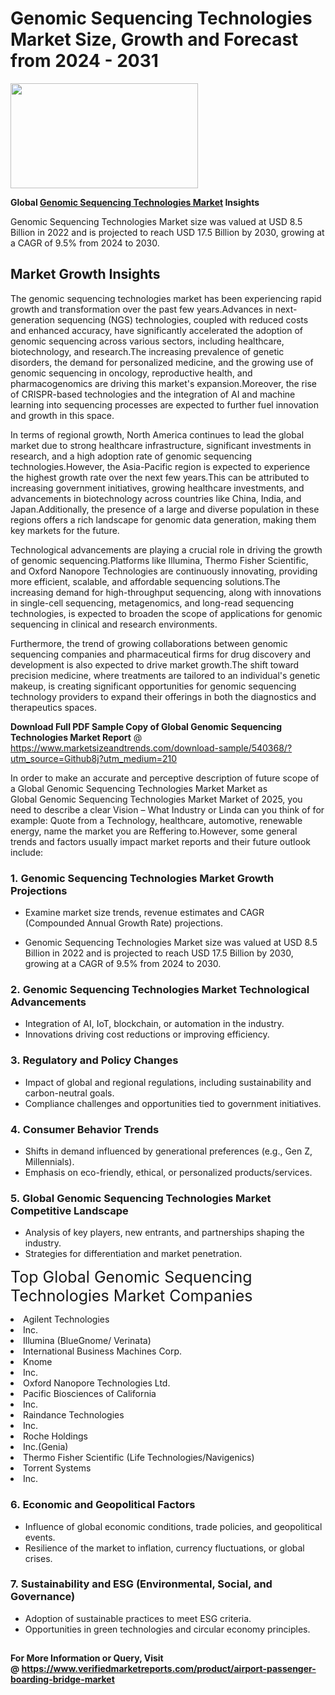 <H1>Genomic Sequencing Technologies Market Size, Growth and Forecast from 2024 - 2031</H1><img class="aligncenter size-medium wp-image-584254" src="https://thirdeyenews.in/wp-content/uploads/2024/09/Global-Market-Research-300x168.jpeg" alt="" width="300" height="168" /><p><strong>Global&nbsp;<a href="https://www.marketsizeandtrends.com/download-sample/540368/?utm_source=Github8j?utm_medium=210">Genomic Sequencing Technologies Market</a> Insights</strong></p><p>Genomic Sequencing Technologies Market size was valued at USD 8.5 Billion in 2022 and is projected to reach USD 17.5 Billion by 2030, growing at a CAGR of 9.5% from 2024 to 2030.</p><p><h2>Market Growth Insights</h2> <p>The genomic sequencing technologies market has been experiencing rapid growth and transformation over the past few years.Advances in next-generation sequencing (NGS) technologies, coupled with reduced costs and enhanced accuracy, have significantly accelerated the adoption of genomic sequencing across various sectors, including healthcare, biotechnology, and research.The increasing prevalence of genetic disorders, the demand for personalized medicine, and the growing use of genomic sequencing in oncology, reproductive health, and pharmacogenomics are driving this market's expansion.Moreover, the rise of CRISPR-based technologies and the integration of AI and machine learning into sequencing processes are expected to further fuel innovation and growth in this space.</p> <p>In terms of regional growth, North America continues to lead the global market due to strong healthcare infrastructure, significant investments in research, and a high adoption rate of genomic sequencing technologies.However, the Asia-Pacific region is expected to experience the highest growth rate over the next few years.This can be attributed to increasing government initiatives, growing healthcare investments, and advancements in biotechnology across countries like China, India, and Japan.Additionally, the presence of a large and diverse population in these regions offers a rich landscape for genomic data generation, making them key markets for the future.</p> <p>Technological advancements are playing a crucial role in driving the growth of genomic sequencing.Platforms like Illumina, Thermo Fisher Scientific, and Oxford Nanopore Technologies are continuously innovating, providing more efficient, scalable, and affordable sequencing solutions.The increasing demand for high-throughput sequencing, along with innovations in single-cell sequencing, metagenomics, and long-read sequencing technologies, is expected to broaden the scope of applications for genomic sequencing in clinical and research environments.</p> <p>Furthermore, the trend of growing collaborations between genomic sequencing companies and pharmaceutical firms for drug discovery and development is also expected to drive market growth.The shift toward precision medicine, where treatments are tailored to an individual's genetic makeup, is creating significant opportunities for genomic sequencing technology providers to expand their offerings in both the diagnostics and therapeutics spaces.</p> <p><span class=""><strong>Download Full PDF Sample Copy of Global Genomic Sequencing Technologies Market Report</strong> @ <a href="https://www.marketsizeandtrends.com/download-sample/540368/?utm_source=Github8j?utm_medium=210" target="_blank">https://www.marketsizeandtrends.com/download-sample/540368/?utm_source=Github8j?utm_medium=210</a></span></p><p>In order to make an accurate and perceptive description of future scope of a Global&nbsp;Genomic Sequencing Technologies Market Market as Global&nbsp;Genomic Sequencing Technologies Market Market of 2025, you need to describe a clear Vision &ndash; What Industry or Linda can you think of for example: Quote from a Technology, healthcare, automotive, renewable energy, name the market you are Reffering to.However, some general trends and factors usually impact market reports and their future outlook include:</p><h3>1.&nbsp;<strong>Genomic Sequencing Technologies Market Growth Projections</strong></h3><ul><li>Examine market size trends, revenue estimates and CAGR (Compounded Annual Growth Rate) projections.</li><li><p>Genomic Sequencing Technologies Market size was valued at USD 8.5 Billion in 2022 and is projected to reach USD 17.5 Billion by 2030, growing at a CAGR of 9.5% from 2024 to 2030.</p></li></ul><h3>2.&nbsp;<strong>Genomic Sequencing Technologies Market Technological Advancements</strong></h3><ul><li>Integration of AI, IoT, blockchain, or automation in the industry.</li><li>Innovations driving cost reductions or improving efficiency.</li></ul><h3>3.&nbsp;<strong>Regulatory and Policy Changes</strong></h3><ul><li>Impact of global and regional regulations, including sustainability and carbon-neutral goals.</li><li>Compliance challenges and opportunities tied to government initiatives.</li></ul><h3>4.&nbsp;<strong>Consumer Behavior Trends</strong></h3><ul><li>Shifts in demand influenced by generational preferences (e.g., Gen Z, Millennials).</li><li>Emphasis on eco-friendly, ethical, or personalized products/services.</li></ul><h3>5.&nbsp;<strong>Global Genomic Sequencing Technologies Market Competitive Landscape</strong></h3><ul><li>Analysis of key players, new entrants, and partnerships shaping the industry.</li><li>Strategies for differentiation and market penetration.</li></ul><p data-pm-slice="1 1 []"><span style="color: inherit; font-family: inherit; font-size: 25px;">Top Global Genomic Sequencing Technologies Market Companies</span></p><div class="" data-test-id=""><p><li>Agilent Technologies</li><li> Inc.</li><li> Illumina (BlueGnome/ Verinata)</li><li> International Business Machines Corp.</li><li> Knome</li><li> Inc.</li><li> Oxford Nanopore Technologies Ltd.</li><li> Pacific Biosciences of California</li><li> Inc.</li><li> Raindance Technologies</li><li> Inc.</li><li> Roche Holdings</li><li> Inc.(Genia)</li><li> Thermo Fisher Scientific (Life Technologies/Navigenics)</li><li> Torrent Systems</li><li> Inc.</li></p></div><h3>6.&nbsp;<strong>Economic and Geopolitical Factors</strong></h3><ul><li>Influence of global economic conditions, trade policies, and geopolitical events.</li><li>Resilience of the market to inflation, currency fluctuations, or global crises.</li></ul><h3>7.&nbsp;<strong>Sustainability and ESG (Environmental, Social, and Governance)</strong></h3><ul><li>Adoption of sustainable practices to meet ESG criteria.</li><li>Opportunities in green technologies and circular economy principles.</li></ul><h2><strong style="font-size: 14px;">For More Information or Query, Visit @&nbsp;</strong><a style="background-color: #ffffff; font-size: 14px;" href="https://www.marketsizeandtrends.com/report/genomic-sequencing-technologies-market/" target="_blank">https://www.verifiedmarketreports.com/product/airport-passenger-boarding-bridge-market</a></h2>
